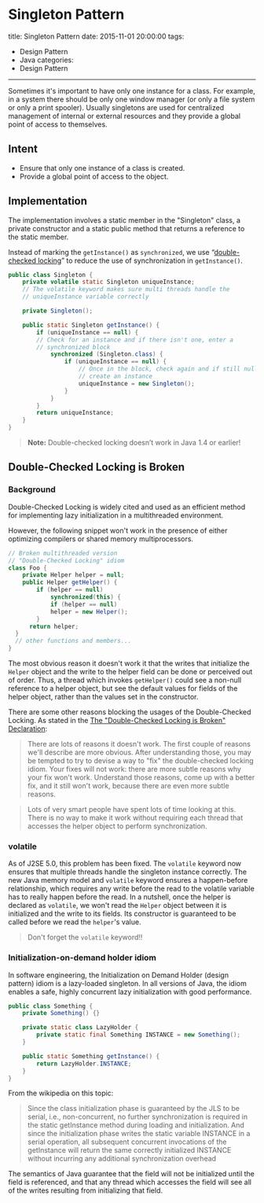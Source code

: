 # Singleton Pattern

title:  Singleton Pattern
date: 2015-11-01 20:00:00
tags:
- Design Pattern
- Java
categories:
- Design Pattern

---

Sometimes it's important to have only one instance for a class. For example, in a system there should be only one window manager (or only a file system or only a print spooler). Usually singletons are used for centralized management of internal or external resources and they provide a global point of access to themselves.

<!--more-->

## Intent
- Ensure that only one instance of a class is created.
- Provide a global point of access to the object.

## Implementation
The implementation involves a static member in the "Singleton" class, a private constructor and a static public method that returns a reference to the static member.

Instead of marking the `getInstance()` as `synchronized`, we use “[double-checked locking](https://en.wikipedia.org/wiki/Double-checked_locking)” to reduce the use of synchronization in `getInstance()`. 
``` java
public class Singleton {
    private volatile static Singleton uniqueInstance;
    // The volatile keyword makes sure multi threads handle the 
    // uniqueInstance variable correctly

    private Singleton();

    public static Singleton getInstance() {
        if (uniqueInstance == null) {
        // Check for an instance and if there isn't one, enter a 
        // synchronized block
            synchronized (Singleton.class) {
                if (uniqueInstance == null) {
                    // Once in the block, check again and if still null,
                    // create an instance
                    uniqueInstance = new Singleton();
                }
            } 
        }
        return uniqueInstance;
    }
}
```

> **Note:** Double-checked locking doesn’t work in Java 1.4 or earlier! 

## Double-Checked Locking is Broken

### Background
Double-Checked Locking is widely cited and used as an efficient method for implementing lazy initialization in a multithreaded environment.

However, the following snippet won't work in the presence of either optimizing compilers or shared memory multiprocessors. 
``` java
// Broken multithreaded version
// "Double-Checked Locking" idiom
class Foo { 
    private Helper helper = null;
    public Helper getHelper() {
        if (helper == null) 
            synchronized(this) {
            if (helper == null) 
            helper = new Helper();
        }    
      return helper;
  }
  // other functions and members...
}
```
The most obvious reason it doesn't work it that the writes that initialize the `Helper` object and the write to the helper field can be done or perceived out of order. Thus, a thread which invokes `getHelper()` could see a non-null reference to a helper object, but see the default values for fields of the helper object, rather than the values set in the constructor.

There are some other reasons blocking the usages of the Double-Checked Locking. As stated in the [The "Double-Checked Locking is Broken" Declaration](http://www.cs.umd.edu/~pugh/java/memoryModel/DoubleCheckedLocking.html):

>There are lots of reasons it doesn't work. The first couple of reasons we'll describe are more obvious. After understanding those, you may be tempted to try to devise a way to "fix" the double-checked locking idiom. Your fixes will not work: there are more subtle reasons why your fix won't work. Understand those reasons, come up with a better fix, and it still won't work, because there are even more subtle reasons.

>Lots of very smart people have spent lots of time looking at this. There is no way to make it work without requiring each thread that accesses the helper object to perform synchronization.

### volatile
As of J2SE 5.0, this problem has been fixed. The `volatile` keyword now ensures that multiple threads handle the singleton instance correctly.  The new Java memory model and `volatile` keyword ensures a happen-before relationship, which requires any write before the read to the volatile variable has to really happen before the read. In a nutshell, once the helper is declared as `volatile`, we won't read the `Helper` object between it is initialized and the write to its fields. Its constructor is guaranteed to be called before we read the `helper`'s value.

>Don't forget the `volatile` keyword!!

### Initialization-on-demand holder idiom
In software engineering, the Initialization on Demand Holder (design pattern) idiom is a lazy-loaded singleton. In all versions of Java, the idiom enables a safe, highly concurrent lazy initialization with good performance.
``` java
public class Something {
    private Something() {}

    private static class LazyHolder {
        private static final Something INSTANCE = new Something();
    }

    public static Something getInstance() {
        return LazyHolder.INSTANCE;
    }
}
```
From the wikipedia on this topic:
>Since the class initialization phase is guaranteed by the JLS to be serial, i.e., non-concurrent, no further synchronization is required in the static getInstance method during loading and initialization. And since the initialization phase writes the static variable INSTANCE in a serial operation, all subsequent concurrent invocations of the getInstance will return the same correctly initialized INSTANCE without incurring any additional synchronization overhead

The semantics of Java guarantee that the field will not be initialized until the field is referenced, and that any thread which accesses the field will see all of the writes resulting from initializing that field.